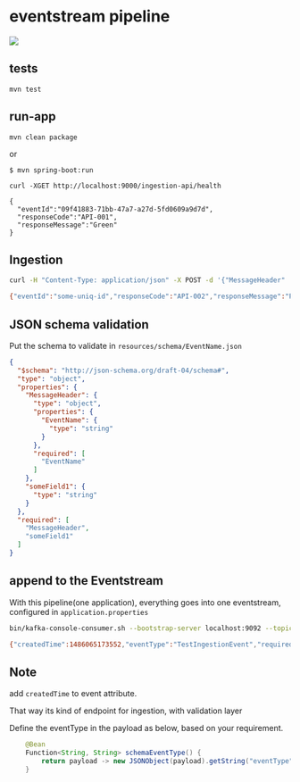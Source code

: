 
eventstream pipeline
=========================

![](EventPipeline.png)

tests
-----

```
mvn test
```

run-app
-------

```
mvn clean package

```

or 

```
$ mvn spring-boot:run
```

```
curl -XGET http://localhost:9000/ingestion-api/health

{ 
  "eventId":"09f41883-71bb-47a7-a27d-5fd0609a9d7d",
  "responseCode":"API-001",
  "responseMessage":"Green"
}

```

Ingestion
---------

```bash
curl -H "Content-Type: application/json" -X POST -d '{"MessageHeader" : { "EventId" : "some-uniq-id", "EventName" : "TestIngestionEvent"}, "someField1" : "someValue1"}' localhost:9000/ingestion-api/ingest

{"eventId":"some-uniq-id","responseCode":"API-002","responseMessage":"Payload accepted"}

```

JSON schema validation 
------------------------

Put the schema to validate in `resources/schema/EventName.json`

```json
{
  "$schema": "http://json-schema.org/draft-04/schema#",
  "type": "object",
  "properties": {
    "MessageHeader": {
      "type": "object",
      "properties": {
        "EventName": {
          "type": "string"
        }
      },
      "required": [
        "EventName"
      ]
    },
    "someField1": {
      "type": "string"
    }
  },
  "required": [
    "MessageHeader",
    "someField1"
  ]
}
```


append to the Eventstream
-------------------------

With this pipeline(one application), everything goes into one eventstream, configured in 
`application.properties`

```bash
bin/kafka-console-consumer.sh --bootstrap-server localhost:9092 --topic "EventStream" --from-beginning

{"createdTime":1486065173552,"eventType":"TestIngestionEvent","requiredField1":"someValue1"}

```

Note
----

add `createdTime` to event attribute. 

That way its kind of endpoint for ingestion, with validation layer

Define the eventType in the payload as below, based on your requirement.

```java
    @Bean
    Function<String, String> schemaEventType() {
        return payload -> new JSONObject(payload).getString("eventType");
    }
```
